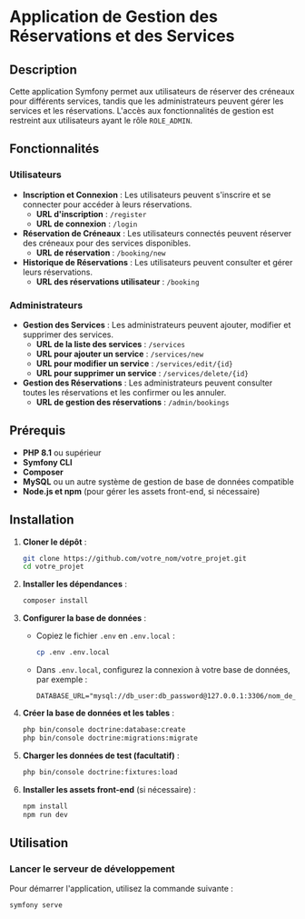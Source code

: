 # Application de Gestion des Réservations et des Services

## Description

Cette application Symfony permet aux utilisateurs de réserver des créneaux pour différents services, tandis que les administrateurs peuvent gérer les services et les réservations. L'accès aux fonctionnalités de gestion est restreint aux utilisateurs ayant le rôle `ROLE_ADMIN`.

## Fonctionnalités

### Utilisateurs
- **Inscription et Connexion** : Les utilisateurs peuvent s'inscrire et se connecter pour accéder à leurs réservations.
  - **URL d'inscription** : `/register`
  - **URL de connexion** : `/login`
- **Réservation de Créneaux** : Les utilisateurs connectés peuvent réserver des créneaux pour des services disponibles.
  - **URL de réservation** : `/booking/new`
- **Historique de Réservations** : Les utilisateurs peuvent consulter et gérer leurs réservations.
  - **URL des réservations utilisateur** : `/booking`

### Administrateurs
- **Gestion des Services** : Les administrateurs peuvent ajouter, modifier et supprimer des services.
  - **URL de la liste des services** : `/services`
  - **URL pour ajouter un service** : `/services/new`
  - **URL pour modifier un service** : `/services/edit/{id}`
  - **URL pour supprimer un service** : `/services/delete/{id}`
- **Gestion des Réservations** : Les administrateurs peuvent consulter toutes les réservations et les confirmer ou les annuler.
  - **URL de gestion des réservations** : `/admin/bookings`

## Prérequis

- **PHP 8.1** ou supérieur
- **Symfony CLI**
- **Composer**
- **MySQL** ou un autre système de gestion de base de données compatible
- **Node.js et npm** (pour gérer les assets front-end, si nécessaire)

## Installation

1. **Cloner le dépôt** :
    ```bash
    git clone https://github.com/votre_nom/votre_projet.git
    cd votre_projet
    ```

2. **Installer les dépendances** :
    ```bash
    composer install
    ```

3. **Configurer la base de données** :
    - Copiez le fichier `.env` en `.env.local` :
      ```bash
      cp .env .env.local
      ```
    - Dans `.env.local`, configurez la connexion à votre base de données, par exemple :
      ```dotenv
      DATABASE_URL="mysql://db_user:db_password@127.0.0.1:3306/nom_de_la_base"
      ```

4. **Créer la base de données et les tables** :
    ```bash
    php bin/console doctrine:database:create
    php bin/console doctrine:migrations:migrate
    ```

5. **Charger les données de test (facultatif)** :
    ```bash
    php bin/console doctrine:fixtures:load
    ```

6. **Installer les assets front-end** (si nécessaire) :
    ```bash
    npm install
    npm run dev
    ```

## Utilisation

### Lancer le serveur de développement

Pour démarrer l'application, utilisez la commande suivante :
```bash
symfony serve
```